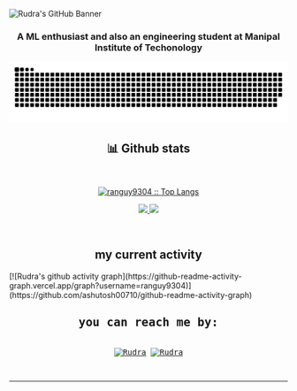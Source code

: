 ![Rudra's GitHub Banner](GitHubHeader.png)
<div align="center">
<h3 align="center">A ML enthusiast and also an engineering student at Manipal Institute of Techonology</h4>
</div>

<div align="center">
  <a href="https://github.com/ranguy9304">
  <img  src="https://github.com/1999AZZAR/1999AZZAR/blob/main/resources/img/grid-snake.svg"
       alt="snake" /></a>
</div>


<div>
  <h2 align="center"> 📊 Github stats </h2>
    <br/>
      <p align="center">
        <a href="https://github.com/ranguy9304/">
        <img src="https://github-readme-stats.vercel.app/api/top-langs/?username=ranguy9304&langs_count=6&theme=gruvbox&layout=compact&hide_border=true" alt="ranguy9304 :: Top Langs" /></a>
      </p>
      <p align="center">
        <a href="https://github.com/ranguy9304/">
        <img width="49.5%" src="https://github-readme-stats.vercel.app/api?username=ranguy9304&show_icons=true&theme=gruvbox&hide_border=true" />
        <img width="49.5%" src="https://github-readme-streak-stats.herokuapp.com/?user=ranguy9304&theme=gruvbox&hide_border=true" />
        </a>
     </p>
   <br>
</div>    


<div>
  <h2 align="center"> my current activity </h2>
[![Rudra's github activity graph](https://github-readme-activity-graph.vercel.app/graph?username=ranguy9304)](https://github.com/ashutosh00710/github-readme-activity-graph)
<!-- <a href="https://github.com/ashutosh00710/github-readme-activity-graph"><img alt="ranguy9304's Activity Graph" src="https://activity-graph.herokuapp.com/graph/?username=ranguy9304&bg_color=000&color=fff&line=00E676&point=fff&hide_border=true" /></a> -->
</div>

<div>
  <samp>
    <h2 align="center">you can reach me by:</h2>
    <p align="center">
      <br/>
      <a href="https://www.linkedin.com/in/rudra-patel-6222821aa/" target="blank"><img align="center"
         src="https://img.shields.io/badge/linkedin-%231DA1F2.svg?style=for-the-badge&logo=linkedin&logoColor=white"
         alt="Rudra" height="30"/></a>
      <a href="mailto:rudrapatel9304@gmail.com" target="blank"><img align="center"
         src="https://img.shields.io/badge/gmail-EA4335.svg?style=for-the-badge&logo=gmail&logoColor=white"
         alt="Rudra" height="30"/></a>
    </p>
  <p align="center">
<!--       <a href="https://instagram.com/azzar_budiyanto" target="blank"><img align="center"
         src="https://img.shields.io/badge/instagram-%23E4405F.svg?style=for-the-badge&logo=Instagram&logoColor=white"
         alt="azzar" height="30"/></a>
      <a href="https://wa.me/+6282232529804" target="blank"><img align="center"
         src="https://img.shields.io/badge/whatsapp-4B7F1.svg?style=for-the-badge&logo=whatsapp&logoColor=white"
         alt="azzar" height="30"/></a>
      <a href="https://twitter.com/siapa_hayosiapa" target="blank"><img align="center"
         src="https://img.shields.io/badge/twitter-1DA1F2.svg?style=for-the-badge&logo=twitter&logoColor=white"
         alt="azzar" height="30"/></a> -->
      <br>
    </p>
  </samp>
</div>


<!-- <div>
<h2 align="center">🧮 About this Account</h2>
 <p align="center">
  <a href="github.com/ranguy9304" target="blank"><img align="center" 
     src="https://badges.pufler.dev/visits/ranguy9304/ranguy9304?style=for-the-badge&color=e74c3c&logo=github&label=Spying+Counter"
     alt="spying counter" /></a>
  <a href="github.com/ranguy9304" target="blank"><img align="center" 
     src="https://badges.pufler.dev/years/ranguy9304/?style=for-the-badge&color=27a4fb&logo=github&label=Account+Age"
     alt="account age" /></a>
  </p>
  <p align="center">
  <a href="github.com/ranguy9304" target="blank"><img align="center" 
     src="https://badges.pufler.dev/updated/ranguy9304/ranguy9304?style=for-the-badge&color=ff00b4&logo=github&label=Profile+Updated"
     alt="updated" /></a>
  <a href="github.com/ranguy9304" target="blank"><img align="center" 
     src="https://badges.pufler.dev/repos/ranguy9304/?style=for-the-badge&color=251ee7&logo=github&label=Public+Repos"
     alt="repos" /></a>
 </p>
</div>
 -->

------

